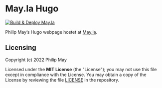 # May.la Hugo

[![Build & Deploy May.la](https://github.com/PhilipMay/may-la-hugo/actions/workflows/make-deploy.yml/badge.svg)](https://github.com/PhilipMay/may-la-hugo/actions/workflows/make-deploy.yml)

Philip May’s Hugo webpage hostet at [May.la](https://May.la).

## Licensing

Copyright (c) 2022 Philip May

Licensed under the **MIT License** (the "License"); you may not use this file except in compliance with the License.
You may obtain a copy of the License by reviewing the file
[LICENSE](https://github.com/PhilipMay/may-la-hugo/blob/main/LICENSE) in the repository.
